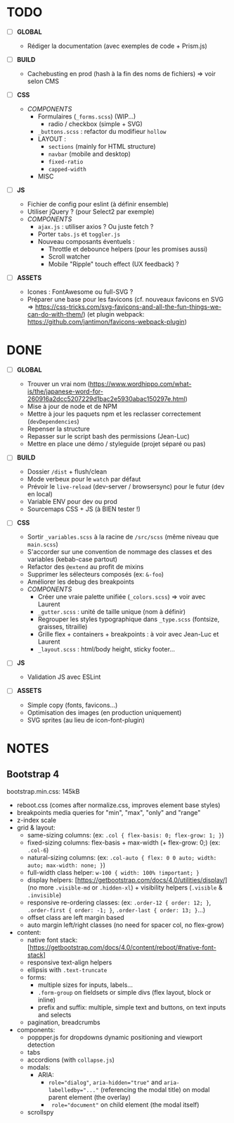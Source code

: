 # TODO

- [ ] **GLOBAL**
  - Rédiger la documentation (avec exemples de code + Prism.js)

- [ ] **BUILD**
  - Cachebusting en prod (hash à la fin des noms de fichiers) => voir selon CMS

- [ ] **CSS**
  - _COMPONENTS_
    - Formulaires (`_forms.scss`) (WIP...)
      - radio / checkbox (simple + SVG)
    - `_buttons.scss` : refactor du modifieur `hollow`
    - LAYOUT :
      - `sections` (mainly for HTML structure)
      - `navbar` (mobile and desktop)
      - `fixed-ratio`
      - `capped-width`
    - MISC

- [ ] **JS**
  - Fichier de config pour eslint (à définir ensemble)
  - Utiliser jQuery ? (pour Select2 par exemple)
  - _COMPONENTS_
    - `ajax.js` : utiliser axios ? Ou juste fetch ?
    - Porter `tabs.js` et `toggler.js`
    - Nouveau composants éventuels :
      - Throttle et debounce helpers (pour les promises aussi)
      - Scroll watcher
      - Mobile "Ripple" touch effect (UX feedback) ?

- [ ] **ASSETS**
  - Icones : FontAwesome ou full-SVG ?
  - Préparer une base pour les favicons (cf. nouveaux favicons en SVG => https://css-tricks.com/svg-favicons-and-all-the-fun-things-we-can-do-with-them/) (et plugin webpack: https://github.com/jantimon/favicons-webpack-plugin)

# DONE

- [ ] **GLOBAL**
  - Trouver un vrai nom (https://www.wordhippo.com/what-is/the/japanese-word-for-260916a2dcc5207229d1bac2e5930abac150297e.html)
  - Mise à jour de node et de NPM
  - Mettre à jour les paquets npm et les reclasser correctement (`devDependencies`)
  - Repenser la structure 
  - Repasser sur le script bash des permissions (Jean-Luc)
  - Mettre en place une démo / styleguide (projet séparé ou pas)

- [ ] **BUILD**
  - Dossier `/dist` + flush/clean
  - Mode verbeux pour le `watch` par défaut
  - Prévoir le `live-reload` (dev-server / browsersync) pour le futur (dev en local)
  - Variable ENV pour dev ou prod
  - Sourcemaps CSS + JS (à BIEN tester !)

- [ ] **CSS**
  - Sortir `_variables.scss` à la racine de `/src/scss` (même niveau que `main.scss`)
  - S'accorder sur une convention de nommage des classes et des variables (kebab-case partout)
  - Refactor des `@extend` au profit de mixins
  - Supprimer les sélecteurs composés (ex: `&-foo`)
  - Améliorer les debug des breakpoints
  - _COMPONENTS_
    - Créer une vraie palette unifiée (`_colors.scss`) => voir avec Laurent
    - `_gutter.scss` : unité de taille unique (nom à définir)
    - Regrouper les styles typographique dans `_type.scss` (fontsize, graisses, titraille)
    - Grille flex + containers + breakpoints : à voir avec Jean-Luc et Laurent
    - `_layout.scss` : html/body height, sticky footer...

- [ ] **JS**
  - Validation JS avec ESLint

- [ ] **ASSETS**
  - Simple copy (fonts, favicons...)
  - Optimisation des images (en production uniquement)
  - SVG sprites (au lieu de icon-font-plugin)


# NOTES

## Bootstrap 4

bootstrap.min.css: 145kB

* reboot.css (comes after normalize.css, improves element base styles)
* breakpoints media queries for "min", "max", "only" and "range"
* z-index scale
* grid & layout:
  * same-sizing columns: (ex: `.col { flex-basis: 0; flex-grow: 1; }`)
  * fixed-sizing columns: flex-basis + max-width (+ flex-grow: 0;) (ex: `.col-6`)
  * natural-sizing columns: (ex: `.col-auto { flex: 0 0 auto; width: auto; max-width: none; }`)
  * full-width class helper: `w-100 { width: 100% !important; }`
  * display helpers: [https://getbootstrap.com/docs/4.0/utilities/display/] (no more `.visible-md` or `.hidden-xl`) + visibility helpers (`.visible` & `.invisible`)
  * responsive re-ordering classes: (ex: `.order-12 { order: 12; }`, `.order-first { order: -1; }`, `.order-last { order: 13; }`...)
  * offset class are left margin based
  * auto margin left/right classes (no need for spacer col, no flex-grow)
* content:
  * native font stack: [https://getbootstrap.com/docs/4.0/content/reboot/#native-font-stack]
  * responsive text-align helpers
  * ellipsis with `.text-truncate`
  * forms:
    * multiple sizes for inputs, labels...
    * `.form-group` on fieldsets or simple divs (flex layout, block or inline)
    * prefix and suffix: multiple, simple text and buttons, on text inputs and selects
  * pagination, breadcrumbs
* components:
  * poppper.js for dropdowns dynamic positioning and viewport detection
  * tabs
  * accordions (with `collapse.js`)
  * modals: 
    * ARIA:
      * `role="dialog"`, `aria-hidden="true"` and `aria-labelledby="..."` (referencing the modal title) on modal parent element (the overlay)
      * ` role="document"` on child element (the modal itself)
  * scrollspy


